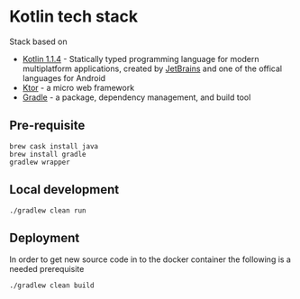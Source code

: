# Kotlin tech stack
Stack based on
* [Kotlin 1.1.4](https://docs.python.org/3/whatsnew/3.6.html) - Statically typed programming language for modern multiplatform applications, created by [JetBrains](https://www.jetbrains.com/) and one of the offical languages for Android
* [Ktor](http://ktor.io/) - a micro web framework
* [Gradle](https://gradle.org/) - a package, dependency management, and build tool

## Pre-requisite
```
brew cask install java
brew install gradle
gradlew wrapper
```

## Local development
```
./gradlew clean run
```

## Deployment
In order to get new source code in to the docker container the following is a needed prerequisite
```
./gradlew clean build
```
